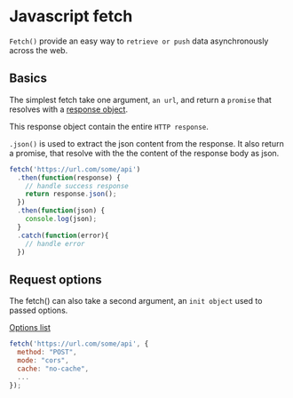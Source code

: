# Javascript fetch

`Fetch()` provide an easy way to `retrieve or push` data asynchronously across
the web.

## Basics

The simplest fetch take one argument, `an url`, and return a 
`promise` that resolves with a [response object](js_response_object.md).

This response object contain the entire `HTTP response`.

`.json()` is used to extract the json content from the response. It
also return a promise, that resolve with the the content of the response body as json.

```javascript
fetch('https://url.com/some/api')
  .then(function(response) {
    // handle success response
    return response.json();
  })
  .then(function(json) {
    console.log(json);
  }
  .catch(function(error){
    // handle error
  })
```

## Request options

The fetch() can also take a second argument, an `init object`
used to passed options.

[Options list](https://developer.mozilla.org/en-US/docs/Web/API/fetch)

```javascript
fetch('https://url.com/some/api', {
  method: "POST",
  mode: "cors",
  cache: "no-cache",
  ...
});

```
